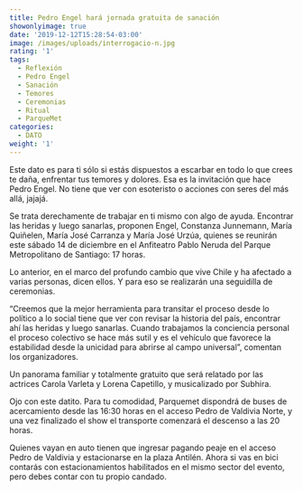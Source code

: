 ```yaml
---
title: Pedro Engel hará jornada gratuita de sanación
showonlyimage: true
date: '2019-12-12T15:28:54-03:00'
image: /images/uploads/interrogacio-n.jpg
rating: '1'
tags:
  - Reflexión
  - Pedro Engel
  - Sanación
  - Temores
  - Ceremonias
  - Ritual
  - ParqueMet
categories:
  - DATO
weight: '1'
---
```

Este dato es para ti sólo si estás dispuestos a escarbar en todo lo que crees te daña, enfrentar tus temores y dolores. Esa es la invitación que hace Pedro Engel. No tiene que ver con esoteristo o acciones con seres del más allá, jajajá. 

<!--more-->

Se trata derechamente de trabajar en ti mismo con algo de ayuda. Encontrar las heridas y luego sanarlas, proponen Engel, Constanza Junnemann, María Quiñelen, María José Carranza y María José Urzúa, quienes se reunirán este sábado 14 de diciembre en el Anfiteatro Pablo Neruda del Parque Metropolitano de Santiago: 17 horas.



Lo anterior, en el marco del profundo cambio que vive Chile y ha afectado a varias personas, dicen ellos. Y para eso se realizarán una seguidilla de ceremonias. 



“Creemos que la mejor herramienta para transitar el proceso desde lo político a lo social tiene que ver con revisar la historia del país, encontrar ahí las heridas y luego sanarlas. Cuando trabajamos la conciencia personal el proceso colectivo se hace más sutil y es el vehículo que favorece la estabilidad desde la unicidad para abrirse al campo universal”, comentan los organizadores.



Un panorama familiar y totalmente gratuito que será relatado por las actrices Carola Varleta y Lorena Capetillo, y musicalizado por Subhira. 



Ojo con este datito. Para tu comodidad, Parquemet dispondrá de buses de acercamiento desde las 16:30 horas en el acceso Pedro de Valdivia Norte, y una vez finalizado el show el transporte comenzará el descenso a las 20 horas.



Quienes vayan en auto tienen que ingresar pagando peaje en el acceso Pedro de Valdivia y estacionarse en la plaza Antilén. Ahora si vas en  bici contarás con estacionamientos habilitados en el mismo sector del evento, pero debes contar con tu propio candado.
